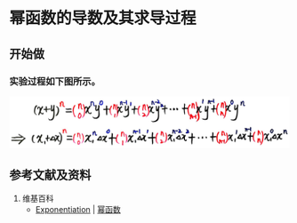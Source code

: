 # 幂函数的导数及其求导过程

## 开始做

### 实验过程如下图所示。

![](/images/微分/导数的计算方法和运算法则/基本函数的导数及其求导过程/幂函数/1a1.jpg)

## 参考文献及资料

1. 维基百科
	- [Exponentiation](https://en.wikipedia.org/wiki/Exponentiation#Power_functions) | [幂函数](https://zh.wikipedia.org/wiki/幂函数) 
